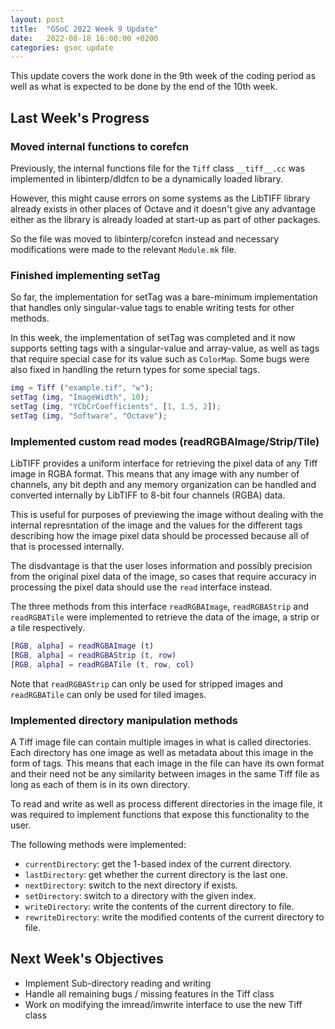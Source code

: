 ```yaml
---
layout: post
title:  "GSoC 2022 Week 9 Update"
date:   2022-08-18 16:00:00 +0200
categories: gsoc update
---
```

This update covers the work done in the 9th week of the coding period as well as what is expected to be done by the end of the 10th week.

## Last Week's Progress

### Moved internal functions to corefcn
Previously, the internal functions file for the `Tiff` class `__tiff__.cc` was implemented in libinterp/dldfcn to be a dynamically loaded library.

However, this might cause errors on some systems as the LibTIFF library already exists in other places of Octave and it doesn't give any advantage either as the library is already loaded at start-up as part of other packages.

So the file was moved to libinterp/corefcn instead and necessary modifications were made to the relevant `Module.mk` file.

### Finished implementing setTag
So far, the implementation for setTag was a bare-minimum implementation that handles only singular-value tags to enable writing tests for other methods.

In this week, the implementation of setTag was completed and it now supports setting tags with a singular-value and array-value, as well as tags that require special case for its value such as `ColorMap`. Some bugs were also fixed in handling the return types for some special tags.
```matlab
img = Tiff ("example.tif", "w");
setTag (img, "ImageWidth", 10);
setTag (img, "YCbCrCoefficients", [1, 1.5, 2]);
setTag (img, "Software", "Octave");
```

### Implemented custom read modes (readRGBAImage/Strip/Tile)
LibTIFF provides a uniform interface for retrieving the pixel data of any Tiff image in RGBA format. This means that any image with any number of channels, any bit depth and any memory organization can be handled and converted internally by LibTIFF to 8-bit four channels (RGBA) data.

This is useful for purposes of previewing the image without dealing with the internal represntation of the image and the values for the different tags describing how the image pixel data should be processed because all of that is processed internally.

The disdvantage is that the user loses information and possibly precision from the original pixel data of the image, so cases that require accuracy in processing the pixel data should use the `read` interface instead.

The three methods from this interface `readRGBAImage`, `readRGBAStrip` and `readRGBATile` were implemented to retrieve the data of the image, a strip or a tile respectively.
```matlab
[RGB, alpha] = readRGBAImage (t)
[RGB, alpha] = readRGBAStrip (t, row)
[RGB, alpha] = readRGBATile (t, row, col)
```

Note that `readRGBAStrip` can only be used for stripped images and `readRGBATile` can only be used for tiled images.

### Implemented directory manipulation methods
A Tiff image file can contain multiple images in what is called directories. Each directory has one image as well as metadata about this image in the form of tags. This means that each image in the file can have its own format and their need not be any similarity between images in the same Tiff file as long as each of them is in its own directory.

To read and write as well as process different directories in the image file, it was required to implement functions that expose this functionality to the user.

The following methods were implemented:
 - `currentDirectory`: get the 1-based index of the current directory.
 - `lastDirectory`: get whether the current directory is the last one.
 - `nextDirectory`: switch to the next directory if exists.
 - `setDirectory`: switch to a directory with the given index.
 - `writeDirectory`: write the contents of the current directory to file.
 - `rewriteDirectory`: write the modified contents of the current directory to file.

## Next Week's Objectives
- Implement Sub-directory reading and writing
- Handle all remaining bugs / missing features in the Tiff class
- Work on modifying the imread/imwrite interface to use the new Tiff class
